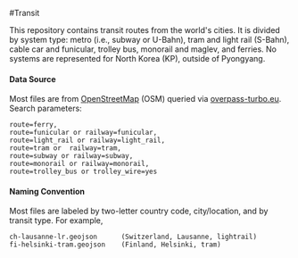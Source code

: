 #Transit

This repository contains transit routes from the world's cities. It is divided by system type: metro (i.e., subway or U-Bahn), tram and light rail (S-Bahn), cable car and funicular, trolley bus, monorail and maglev, and ferries. No systems are represented for North Korea (KP), outside of Pyongyang.

#### Data Source

Most files are from [OpenStreetMap](http://www.openstreetmap.org) (OSM) queried via [overpass-turbo.eu](http://overpass-turbo.eu/). Search parameters:

	route=ferry,
	route=funicular or railway=funicular,
	route=light_rail or railway=light_rail,
	route=tram or  railway=tram,
	route=subway or railway=subway,
	route=monorail or railway=monorail,
	route=trolley_bus or trolley_wire=yes

#### Naming Convention

Most files are labeled by two-letter country code, city/location, and by transit type. For example,

	ch-lausanne-lr.geojson		(Switzerland, Lausanne, lightrail)
	fi-helsinki-tram.geojson	(Finland, Helsinki, tram)
